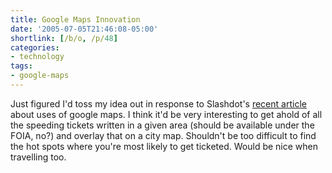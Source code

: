 ```yaml
---
title: Google Maps Innovation
date: '2005-07-05T21:46:08-05:00'
shortlink: [/b/o, /p/48]
categories:
- technology
tags:
- google-maps
---
```

Just figured I'd toss my idea out in response to Slashdot's [recent article][] about uses of google maps.  I think it'd
be very interesting to get ahold of all the speeding tickets written in a given area (should be available under the
FOIA, no?) and overlay that on a city map.  Shouldn't be too difficult to find the hot spots where you're most likely to
get ticketed.  Would be nice when travelling too.

[recent article]: http://slashdot.org/article.pl?sid=05/07/05/2232243
